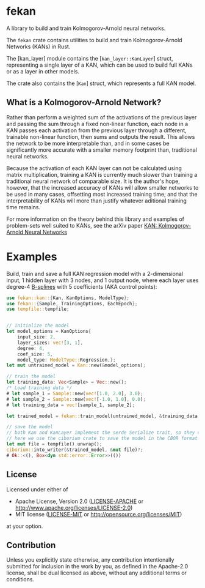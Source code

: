 # fekan
A library to build and train Kolmogorov-Arnold neural networks.

 The `fekan` crate contains utilities to build and train Kolmogorov-Arnold Networks (KANs) in Rust.

 The [kan_layer] module contains the [`kan_layer::KanLayer`] struct, representing a single layer of a KAN,
 which can be used to build full KANs or as a layer in other models.

 The crate also contains the [`Kan`] struct, which represents a full KAN model.

 ## What is a Kolmogorov-Arnold Network?
 Rather than perform a weighted sum of the activations of the previous layer and passing the sum through a fixed non-linear function,
 each node in a KAN passes each activation from the previous layer through a different, trainable non-linear function, then sums and outputs the result.
 This allows the network to be more interpretable than,
 and in some cases be significantly more accurate with a smaller memory footprint than, traditional neural networks.

 Because the activation of each KAN layer can not be calculated using matrix multiplication, training a KAN is currently much slower than training a traditional neural network of comparable size.
 It is the author's hope, however, that the increased accuracy of KANs will allow smaller networks to be used in many cases, offsetting most increased training time;
 and that the interpretability of KANs will more than justify whatever aditional training time remains.

 For more information on the theory behind this library and examples of problem-sets well suited to KANs, see the arXiv paper [KAN: Kolmogorov-Arnold Neural Networks](https://arxiv.org/abs/2404.19756)

 # Examples
 Build, train and save a full KAN regression model with a 2-dimensional input, 1 hidden layer with 3 nodes, and 1 output node,
 where each layer uses degree-4 [B-splines](https://en.wikipedia.org/wiki/B-spline) with 5 coefficients (AKA control points):
 ```rust
 use fekan::kan::{Kan, KanOptions, ModelType};
 use fekan::{Sample, TrainingOptions, EachEpoch};
 use tempfile::tempfile;


 // initialize the model
 let model_options = KanOptions{
     input_size: 2,
     layer_sizes: vec![3, 1],
     degree: 4,
     coef_size: 5,
     model_type: ModelType::Regression,};
 let mut untrained_model = Kan::new(&model_options);

 // train the model
 let training_data: Vec<Sample> = Vec::new();
 /* Load training data */
 # let sample_1 = Sample::new(vec![1.0, 2.0], 3.0);
 # let sample_2 = Sample::new(vec![-1.0, 1.0], 0.0);
 # let training_data = vec![sample_1, sample_2];

 let trained_model = fekan::train_model(untrained_model, &training_data, EachEpoch::DoNotValidateModel, &fekan::EmptyObserver::new(), TrainingOptions::default())?;

 // save the model
 // both Kan and KanLayer implement the serde Serialize trait, so they can be saved to a file using any serde-compatible format
 // here we use the ciborium crate to save the model in the CBOR format
 let mut file = tempfile().unwrap();
 ciborium::into_writer(&trained_model, &mut file)?;
 # Ok::<(), Box<dyn std::error::Error>>(())
 ```

## License

Licensed under either of

 * Apache License, Version 2.0
   ([LICENSE-APACHE](LICENSE-APACHE.txt) or http://www.apache.org/licenses/LICENSE-2.0)
 * MIT license
   ([LICENSE-MIT](LICENSE-MIT.txt) or http://opensource.org/licenses/MIT)

at your option.

## Contribution

Unless you explicitly state otherwise, any contribution intentionally submitted
for inclusion in the work by you, as defined in the Apache-2.0 license, shall be
dual licensed as above, without any additional terms or conditions.
